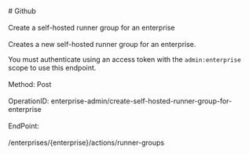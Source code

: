 <br>#     Github</br>
<br>Create a self-hosted runner group for an enterprise</br>
<br>Creates a new self-hosted runner group for an enterprise.

You must authenticate using an access token with the `admin:enterprise` scope to use this endpoint.</br>
<br>Method: Post</br>
<br>OperationID: enterprise-admin/create-self-hosted-runner-group-for-enterprise</br>
<br>EndPoint:</br>
<br>/enterprises/{enterprise}/actions/runner-groups</br>
